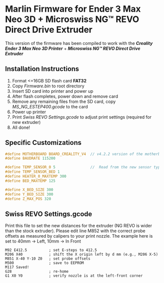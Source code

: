 # Marlin Firmware for Ender 3 Max Neo 3D + Microswiss NG™ REVO Direct Drive Extruder

This version of the firmware has been compiled to work with the ***Creality Ender 3 Max Neo 3D Printer*** + ***Microswiss NG™ REVO Direct Drive Extruder***

## Installation Instructions
 1. Format <=16GB SD flash card **FAT32**
 2. Copy *Firmware.bin* to root directory
 3. Insert SD card into printer and power up
 4. After flash completes, power down and remove card
 5. Remove any remaining files from the SD card, copy *MS_NG_ESTEP400.gcode* to the card
 6. Power up printer
 7. Print *Swiss REVO Settings.gcode* to adjust print settings (required for new extruder)
 8. All done!

## Specific Customizations
```h
#define MOTHERBOARD BOARD_CREALITY_V4  // v4.2.2 version of the motherboard, came stock
#define BAUDRATE 115200

#define TEMP_SENSOR_0 5                //  Read from the new sensor type
#define TEMP_SENSOR_BED 1
#define HEATER_0_MAXTEMP 300
#define BED_MAXTEMP 125

#define X_BED_SIZE 300
#define Y_BED_SIZE 300
#define Z_MAX_POS 320
```

## Swiss REVO Settings.gcode ##
Print this file to set the new distances for the extruder (NG REVO is wider than the stock extruder). Please edit line M852 with the correct probe offsets as measured by calipers to your print nozzle. The example here is set to 40mm -> Left, 10mm -> In Front
```gcode
M92 E412.5    		; set E-steps to 412.5
M206 X40      		; shift the X origin left by d mm (e.g., M206 X-5)
M851 X-40 Y-10 Z0   ; set probe offsets
M500          		; save to EEPROM
M117 Saved!
G28           		; re-home
G1 X0 Y0      		; verify nozzle is at the left-front corner
```